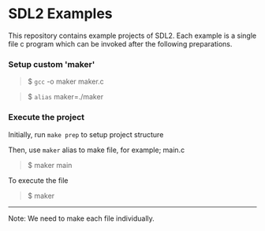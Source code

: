 # SDL2 Examples

This repository contains example projects of SDL2. Each example is a single file c program which can be invoked after the following preparations.

### Setup custom 'maker'
> $ `gcc` -o maker maker.c

> $ `alias` maker=./maker

### Execute the project
Initially, run `make prep` to setup project structure

Then, use `maker` alias to make file, for example; main.c
> $ maker main

To execute the file
> $ maker

***
Note: We need to make each file individually.